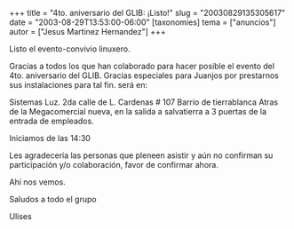 +++
title = "4to. aniversario del GLIB:  ¡Listo!"
slug = "20030829135305617"
date = "2003-08-29T13:53:00-06:00"
[taxonomies]
tema = ["anuncios"]
autor = ["Jesus Martinez Hernandez"]
+++

Listo el evento-convivio linuxero.

Gracias a todos los que han colaborado para hacer posible el evento del
4to. aniversario del GLIB. Gracias especiales para Juanjos por
prestarnos sus instalaciones para tal fin. será en:

Sistemas Luz. 2da calle de L. Cardenas \# 107 Barrio de tierrablanca
Atras de la Megacomercial nueva, en la salida a salvatierra a 3 puertas
de la entrada de empleados.

Iniciamos de las 14:30

Les agradecería las personas que pleneen asistir y aún no confirman su
participación y/o colaboración, favor de confirmar ahora.

Ahí nos vemos.

Saludos a todo el grupo

Ulises
